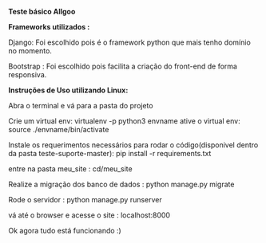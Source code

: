 **Teste básico Allgoo** 

**Frameworks utilizados :**

Django: Foi escolhido pois é o framework python que mais tenho domínio no momento.

Bootstrap : Foi escolhido pois facilita a criação do front-end de forma responsiva.
 
**Instruções de Uso utilizando Linux:**

Abra o terminal e vá para a pasta do projeto

Crie um virtual env: virtualenv -p python3 envname
ative o virtual env: source ./envname/bin/activate

Instale os requerimentos necessários para rodar o código(disponivel dentro da pasta teste-suporte-master): pip install -r requirements.txt

entre na pasta meu_site : cd/meu_site

Realize a migração dos banco de dados : python manage.py migrate

Rode o servidor :  python manage.py runserver

vá até o browser e acesse o site : localhost:8000

Ok agora tudo está funcionando :)




